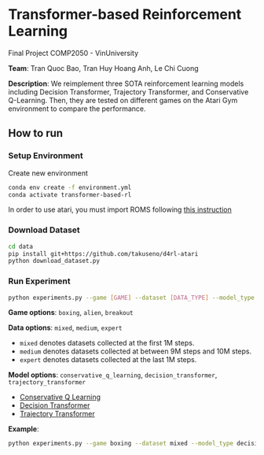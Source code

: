 # Transformer-based Reinforcement Learning

Final Project COMP2050 - VinUniversity

**Team**: Tran Quoc Bao, Tran Huy Hoang Anh, Le Chi Cuong

**Description**: We reimplement three SOTA reinforcement learning models including Decision Transformer, Trajectory Transformer, and Conservative Q-Learning. Then, they are tested on different games on the Atari Gym environment to compare the performance.

## How to run

### Setup Environment

Create new environment
```bash
conda env create -f environment.yml
conda activate transformer-based-rl
```
In order to use atari, you must import ROMS following [this instruction](https://github.com/openai/atari-py#roms)

### Download Dataset
```bash
cd data
pip install git+https://github.com/takuseno/d4rl-atari
python download_dataset.py
```

### Run Experiment
```bash
python experiments.py --game [GAME] --dataset [DATA_TYPE] --model_type [MODEL]
```

**Game options**: `boxing`, `alien`, `breakout`

**Data options**: `mixed`, `medium`, `expert`

- `mixed` denotes datasets collected at the first 1M steps.
- `medium` denotes datasets collected at between 9M steps and 10M steps.
- `expert` denotes datasets collected at the last 1M steps.


**Model options**: `conservative_q_learning`, `decision_transformer`, `trajectory_transformer` 

- [Conservative Q Learning](conservative-q-learning/README.md)
- [Decision Transformer](decision-transformer/README.md)
- [Trajectory Transformer](trajectory-transformer/README.md)

**Example**:
```bash
python experiments.py --game boxing --dataset mixed --model_type decision_transformer
```